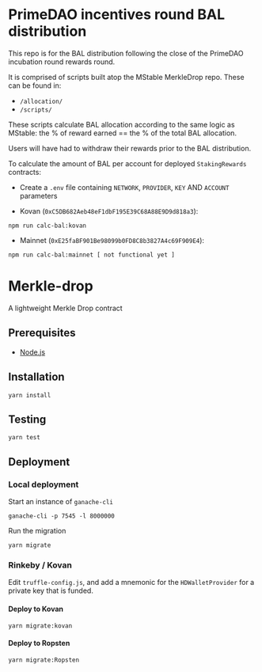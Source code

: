 # PrimeDAO incentives round BAL distribution

This repo is for the BAL distribution following the close of the PrimeDAO incubation round rewards round.

It is comprised of scripts built atop the MStable MerkleDrop repo. These can be found in:

- `/allocation/`
- `/scripts/`

These scripts calculate BAL allocation according to the same logic as MStable: the % of reward earned == the % of the total BAL allocation.

Users will have had to withdraw their rewards prior to the BAL distribution. 

To calculate the amount of BAL per account for deployed `StakingRewards` contracts:
- Create a `.env` file containing `NETWORK`, `PROVIDER`, `KEY` AND `ACCOUNT` parameters

- Kovan (`0xC5DB682Aeb48eF1dbF195E39C68A88E9D9d818a3`):
```
npm run calc-bal:kovan
```

- Mainnet (`0xE25faBF901Be98099b0FD8C8b3827A4c69F909E4`):
```
npm run calc-bal:mainnet [ not functional yet ]
```


# Merkle-drop

A lightweight Merkle Drop contract

## Prerequisites

* [Node.js][1]

## Installation

    yarn install

## Testing

    yarn test

## Deployment

### Local deployment

Start an instance of `ganache-cli`

    ganache-cli -p 7545 -l 8000000

Run the migration

    yarn migrate

### Rinkeby / Kovan

Edit `truffle-config.js`, and add a mnemonic for the `HDWalletProvider` for a private key that is funded.

#### Deploy to Kovan

    yarn migrate:kovan

#### Deploy to Ropsten

    yarn migrate:Ropsten

[1]: https://nodejs.org/
